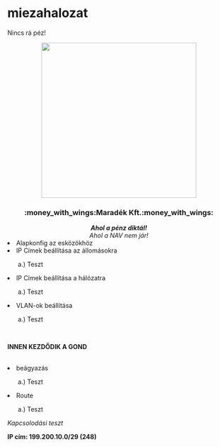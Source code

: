 # miezahalozat
Nincs rá péz!

<div align="center">
  <kbd><img src="https://mavsocial.com/wp-content/uploads/2017/10/Showering-in-money-GIF.gif" width="350px"/></kbd>
  <h3>:money_with_wings:Maradék Kft.:money_with_wings:</h3>
  <i><b>Ahol a pénz diktál!</b></i>
  <br>
  <i>Ahol a NAV nem jár!</i>
  <br>
</div>

<div align="left">
  <li>Alapkonfig az esközökhöz</li>
  <li>IP Címek beállítása az állomásokra</li>
      <ul>a.) Teszt</ul>
  <li>IP Címek beállítása a hálózatra</li>
      <ul> a.) Teszt</ul>
  <li>VLAN-ok beállítása</li>
      <ul>a.) Teszt</ul>
<br>
<p><b>INNEN KEZDŐDIK A GOND</b></p>
<br>
  <li>beágyazás</li>
      <ul>a.) Teszt</ul>
  <li>Route</li>
      <ul>a.) Teszt</ul>
 </div>

<i>Kapcsolodási teszt</i>

<b>IP cím: 199.200.10.0/29 (248)</b>
